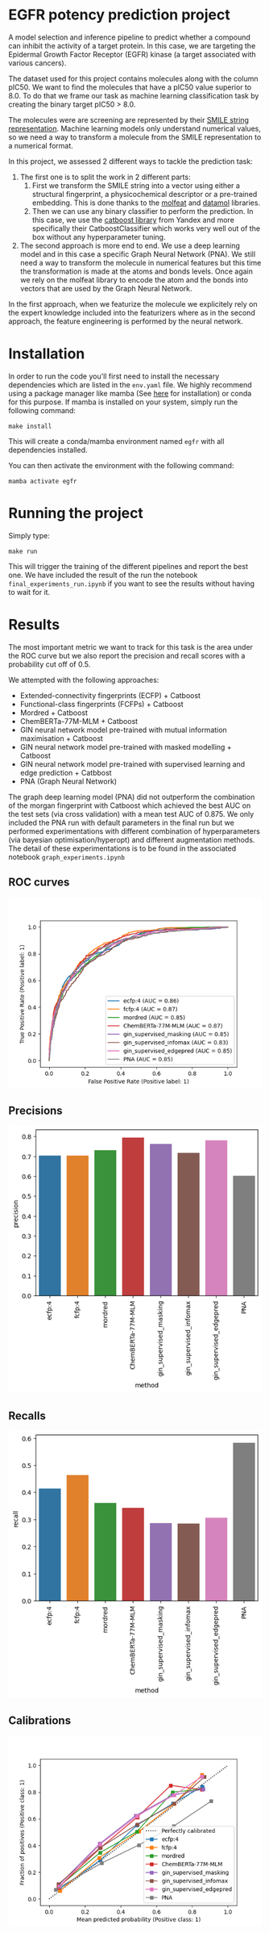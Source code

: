 # EGFR potency prediction project
A model selection and inference pipeline to predict whether a compound can inhibit 
the activity of a target protein. In this case, we are targeting the Epidermal
Growth Factor Receptor (EGFR) kinase (a target associated with various cancers).

The dataset used for this project contains molecules along with the column pIC50. 
We want to find the molecules that have a pIC50 value superior to 8.0. To do that
we frame our task as machine learning classification task by creating the binary
target pIC50 > 8.0.

The molecules were are screening are represented by their [SMILE string representation](https://en.wikipedia.org/wiki/Simplified_molecular-input_line-entry_system).
Machine learning models only understand numerical values, so we need a way to 
transform a molecule from the SMILE representation to a numerical format.

In this project, we assessed 2 different ways to tackle the prediction task:
1. The first one is to split the work in 2 different parts:
   1. First we transform the SMILE string into a vector using either a structural 
   fingerprint, a physicochemical descriptor or a pre-trained embedding. This is 
   done thanks to the [molfeat](https://molfeat.datamol.io/) and 
   [datamol](https://datamol.io/#datamol) libraries.
   2. Then we can use any binary classifier to perform the prediction. In this case,
   we use the [catboost library](https://catboost.ai/en/docs/) from Yandex and
   more specifically their CatboostClassifier which works very well out of the box
   without any hyperparameter tuning.
2. The second approach is more end to end. We use a deep learning model and in this
case a specific Graph Neural Network (PNA). We still need a way to transform the 
molecule in numerical features but this time the transformation is made at the atoms
and bonds levels. Once again we rely on the molfeat library to encode the atom and 
the bonds into vectors that are used by the Graph Neural Network.

In the first approach, when we featurize the molecule we explicitely rely on the
expert knowledge included into the featurizers where as in the second approach, the
feature engineering is performed by the neural network.

# Installation
In order to run the code you'll first need to install the necessary dependencies which are listed in the `env.yaml` file.
We highly recommend using a package manager like mamba (See [here](https://mamba.readthedocs.io/en/latest/installation.html) for installation) or conda for this purpose.
If mamba is installed on your system, simply run the following command:
```
make install
```
This will create a conda/mamba environment named `egfr` with all dependencies installed.

You can then activate the environment with the following command:
```
mamba activate egfr
```

# Running the project
Simply type:
```
make run
```
This will trigger the training of the different pipelines and report the best one.
We have included the result of the run the notebook `final_experiments_run.ipynb` 
if you want to see the results without having to wait for it.

# Results
The most important metric we want to track for this task is the area under the ROC 
curve but we also report the precision and recall scores with a probability cut off 
of 0.5.

We attempted with the following approaches:
* Extended-connectivity fingerprints (ECFP) + Catboost
* Functional-class fingerprints (FCFPs) + Catboost
* Mordred + Catboost
* ChemBERTa-77M-MLM + Catboost
* GIN neural network model pre-trained with mutual information maximisation + Catboost
* GIN neural network model pre-trained with masked modelling + Catboost
* GIN neural network model pre-trained with supervised learning and edge prediction + Catbbost
* PNA (Graph Neural Network)

The graph deep learning model (PNA) did not outperform the combination of the morgan 
fingerprint with Catboost which achieved the best AUC on the test sets (via cross 
validation) with a mean test AUC of 0.875. We only included the PNA run with 
default parameters in the final run but we performed experimentations with 
different combination of hyperparameters (via bayesian optimisation/hyperopt) 
and different augmentation methods. The detail of these experimentations is to 
be found in the associated notebook `graph_experiments.ipynb`

## ROC curves
![img](notebooks/ROC-curves.png)

## Precisions
![img](notebooks/precisions.png)

## Recalls
![img](notebooks/recalls.png)

## Calibrations
![img](notebooks/calibrations.png)
